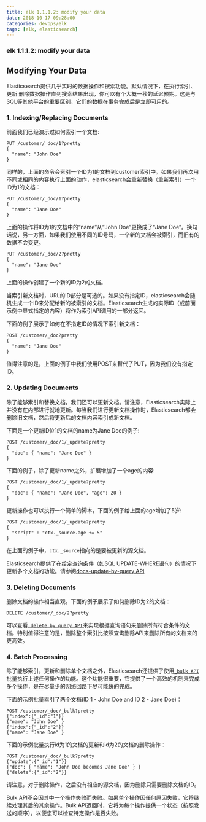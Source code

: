 ```yaml
---
title: elk 1.1.1.2: modify your data
date: 2018-10-17 09:28:00
categories: devops/elk
tags: [elk, elasticsearch]
---
```

### elk 1.1.1.2: modify your data

## Modifying Your Data
Elasticsearch提供几乎实时的数据操作和搜索功能。默认情况下，在执行索引、更新
删除数据操作直到搜索结果出现，你可以有个大概一秒的延迟预期。这是与SQL等其他平台的重要区别，它们的数据在事务完成后是立即可用的。

### 1. Indexing/Replacing Documents
前面我们已经演示过如何索引一个文档:
```
PUT /customer/_doc/1?pretty
{
  "name": "John Doe"
}
```
同样的，上面的命令会索引一个ID为1的文档到customer索引中。如果我们再次用不同或相同的内容执行上面的动作，elasticsearch会重新替换（重新索引）一个ID为1的文档：
```
PUT /customer/_doc/1?pretty
{
  "name": "Jane Doe"
}
```
上面的操作将ID为1的文档中的“name”从“John Doe”更换成了“Jane Doe”。换句话说，另一方面，如果我们使用不同的ID号码，一个新的文档会被索引，而旧有的数据不会变更。
```
PUT /customer/_doc/2?pretty
{
  "name": "Jane Doe"
}
```
上面的操作创建了一个新的ID为2的文档。

当索引新文档时，URL的ID部分是可选的。如果没有指定ID，elasticsearch会随机生成一个ID来分配给新的被索引的文档。Elasticsearch生成的实际ID（或前面示例中显式指定的内容）将作为索引API调用的一部分返回。

下面的例子展示了如何在不指定ID的情况下索引新文档：
```
POST /customer/_doc?pretty
{
  "name": "Jane Doe"
}
```
值得注意的是，上面的例子中我们使用POST来替代了PUT，因为我们没有指定ID。


### 2. Updating Documents
除了能够索引和替换文档，我们还可以更新文档。请注意，Elasticsearch实际上并没有在内部进行就地更新。每当我们进行更新文档操作时，Elasticsearch都会删除旧文档，然后将更新后的文档内容索引成新文档。

下面是一个更新ID位1的文档的name为Jane Doe的例子:
```
POST /customer/_doc/1/_update?pretty
{
  "doc": { "name": "Jane Doe" }
}
```

下面的例子，除了更新name之外，扩展增加了一个age的内容:
```
POST /customer/_doc/1/_update?pretty
{
  "doc": { "name": "Jane Doe", "age": 20 }
}
```

更新操作也可以执行一个简单的脚本，下面的例子给上面的age增加了5岁:
```
POST /customer/_doc/1/_update?pretty
{
  "script" : "ctx._source.age += 5"
}
```
在上面的例子中，`ctx._source`指向的是要被更新的源文档。

Elasticsearch提供了在给定查询条件（如SQL UPDATE-WHERE语句）的情况下更新多个文档的功能。请参阅[docs-update-by-query API](https://www.elastic.co/guide/en/elasticsearch/reference/6.4/docs-update-by-query.html)


### 3. Deleting Documents
删除文档的操作相当直观。下面的例子展示了如何删除ID为2的文档：
```
DELETE /customer/_doc/2?pretty
```
可以查看[`_delete_by_query API`](https://www.elastic.co/guide/en/elasticsearch/reference/6.4/docs-delete-by-query.html)来实现根据查询语句来删除所有符合条件的文档。特别值得注意的是，删除整个索引比按照查询删除API来删除所有的文档来的更高效。

### 4. Batch Processing
除了能够索引，更新和删除单个文档之外，Elasticsearch还提供了使用[`_bulk API`](https://www.elastic.co/guide/en/elasticsearch/reference/6.4/docs-bulk.html)批量执行上述任何操作的功能。这个功能很重要，它提供了一个高效的机制来完成多个操作，是在尽量少的网络回路下尽可能快的完成。

下面的示例批量索引了两个文档(ID 1 - John Doe and ID 2 - Jane Doe)：
```
POST /customer/_doc/_bulk?pretty
{"index":{"_id":"1"}}
{"name": "John Doe" }
{"index":{"_id":"2"}}
{"name": "Jane Doe" }
```

下面的示例批量执行id为1的文档的更新和id为2的文档的删除操作：
```
POST /customer/_doc/_bulk?pretty
{"update":{"_id":"1"}}
{"doc": { "name": "John Doe becomes Jane Doe" } }
{"delete":{"_id":"2"}}
```
请注意，对于删除操作，之后没有相应的源文档，因为删除只需要删除文档的ID。

Bulk API不会因其中一个操作失败而失败。如果单个操作因任何原因失败，它将继续处理其后的其余操作。Bulk API返回时，它将为每个操作提供一个状态（按照发送的顺序），以便您可以检查特定操作是否失败。